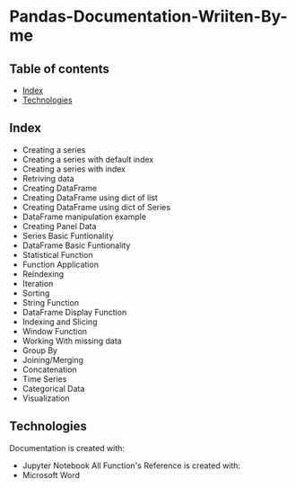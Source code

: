 # Pandas-Documentation-Wriiten-By-me

## Table of contents
* [Index](#index)
* [Technologies](#technologies)

## Index
* Creating a series
* Creating a series with default index
* Creating a series with index
* Retriving data
* Creating DataFrame
* Creating DataFrame using dict of list
* Creating DataFrame using dict of Series
* DataFrame manipulation example
* Creating Panel Data
* Series Basic Funtionality
* DataFrame Basic Funtionality
* Statistical Function
* Function Application
* Reindexing
* Iteration 
* Sorting
* String Function
* DataFrame Display Function
* Indexing and Slicing
* Window Function
* Working With missing data
* Group By
* Joining/Merging
* Concatenation
* Time Series
* Categorical Data
* Visualization
	
## Technologies
Documentation is created with:
* Jupyter Notebook
All Function's Reference is created with:
* Microsoft Word
